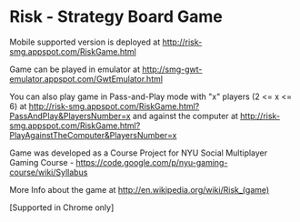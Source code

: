 Risk - Strategy Board Game
====

Mobile supported version is deployed at http://risk-smg.appspot.com/RiskGame.html

Game can be played in emulator at http://smg-gwt-emulator.appspot.com/GwtEmulator.html

You can also play game in Pass-and-Play mode with "x" players (2 <= x <= 6) at http://risk-smg.appspot.com/RiskGame.html?PassAndPlay&PlayersNumber=x and against the computer at http://risk-smg.appspot.com/RiskGame.html?PlayAgainstTheComputer&PlayersNumber=x

Game was developed as a Course Project for NYU Social Multiplayer Gaming Course -  https://code.google.com/p/nyu-gaming-course/wiki/Syllabus

More Info about the game at http://en.wikipedia.org/wiki/Risk_(game)

[Supported in Chrome only]
